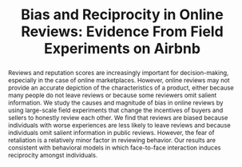 ---
layout: none
title: "Bias and Reciprocity in Online Reviews: Evidence From Field Experiments on Airbnb"
category: research
abstract: Reviews and reputation scores are increasingly important for decision-making, especially in the case of online marketplaces. However, online reviews may not provide an accurate depiction of the characteristics of a product, either because many people do not leave reviews or because some reviewers omit salient information. We study the causes and magnitude of bias in online reviews by using large-scale field experiments that change the incentives of buyers and sellers to honestly review each other. We find that reviews are biased because individuals with worse experiences are less likely to leave reviews and because individuals omit salient information in public reviews. However, the fear of retaliation is a relatively minor factor in reviewing behavior. Our results are consistent with behavioral models in which face-to-face interaction induces reciprocity amongst individuals.
journal: 
link: "/assets/abstract_WISE.pdf"
js: "toggleMe('reviews'); return false;"
js_abbrev: 'reviews'
priority: 2
other: Presented at <a href = 'http://codecon.net/'> The Conference for Digital Experimentation </a>
coauthors: (with Elena Grewal, David Holtz, and Matthew Pearson)
bib: <br> @article{reportingandreciprocity,
  title={Reporting Bias and Reciprocity in Online Reviews&#58; Evidence From Field Experiments on Airbnb},
  author={Fradkin, Andrey and Grewal, Elena and Holtz, David and Pearson, Matthew},
  year={2014}}
bibjs: "toggleMe('reviews_bib'); return false;"
bib_abbrev: 'reviews_bib'
---